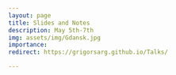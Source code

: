 ```yaml
---
layout: page
title: Slides and Notes
description: May 5th-7th
img: assets/img/Gdansk.jpg
importance: 
redirect: https://grigorsarg.github.io/Talks/

---
```




